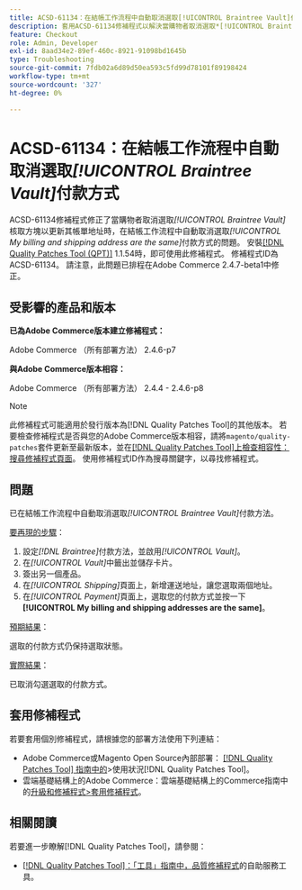 ```yaml
---
title: ACSD-61134：在結帳工作流程中自動取消選取[!UICONTROL Braintree Vault]付款方式
description: 套用ACSD-61134修補程式以解決當購物者取消選取*[!UICONTROL Braintree Vault]*核取方塊以更新其帳單地址時，在結帳工作流程中自動取消選取*[!UICONTROL My billing and shipping address are the same]*付款方法的Adobe Commerce問題。
feature: Checkout
role: Admin, Developer
exl-id: 8aad34e2-89ef-460c-8921-91098bd1645b
type: Troubleshooting
source-git-commit: 7fdb02a6d89d50ea593c5fd99d78101f89198424
workflow-type: tm+mt
source-wordcount: '327'
ht-degree: 0%

---
```


# ACSD-61134：在結帳工作流程中自動取消選取&#x200B;*[!UICONTROL Braintree Vault]*&#x200B;付款方式

ACSD-61134修補程式修正了當購物者取消選取&#x200B;*[!UICONTROL Braintree Vault]*&#x200B;核取方塊以更新其帳單地址時，在結帳工作流程中自動取消選取&#x200B;*[!UICONTROL My billing and shipping address are the same]*&#x200B;付款方式的問題。 安裝[[!DNL Quality Patches Tool (QPT)]](https://experienceleague.adobe.com/zh-hant/docs/commerce-operations/tools/quality-patches-tool/quality-patches-tool-to-self-serve-quality-patches) 1.1.54時，即可使用此修補程式。 修補程式ID為ACSD-61134。 請注意，此問題已排程在Adobe Commerce 2.4.7-beta1中修正。

## 受影響的產品和版本

**已為Adobe Commerce版本建立修補程式：**

Adobe Commerce （所有部署方法） 2.4.6-p7

**與Adobe Commerce版本相容：**

Adobe Commerce （所有部署方法） 2.4.4 - 2.4.6-p8

>[!NOTE]
>
>此修補程式可能適用於發行版本為[!DNL Quality Patches Tool]的其他版本。 若要檢查修補程式是否與您的Adobe Commerce版本相容，請將`magento/quality-patches`套件更新至最新版本，並在[[!DNL Quality Patches Tool]上檢查相容性：搜尋修補程式頁面](https://experienceleague.adobe.com/tools/commerce-quality-patches/index.html?lang=zh-Hant)。 使用修補程式ID作為搜尋關鍵字，以尋找修補程式。

## 問題

已在結帳工作流程中自動取消選取&#x200B;*[!UICONTROL Braintree Vault]*&#x200B;付款方法。

<u>要再現的步驟</u>：

1. 設定&#x200B;*[!DNL Braintree]*&#x200B;付款方法，並啟用&#x200B;*[!UICONTROL Vault]*。
1. 在&#x200B;*[!UICONTROL Vault]*&#x200B;中籤出並儲存卡片。
1. 簽出另一個產品。
1. 在&#x200B;*[!UICONTROL Shipping]*&#x200B;頁面上，新增運送地址，讓您選取兩個地址。
1. 在&#x200B;*[!UICONTROL Payment]*&#x200B;頁面上，選取您的付款方式並按一下&#x200B;**[!UICONTROL My billing and shipping addresses are the same]**。

<u>預期結果</u>：

選取的付款方式仍保持選取狀態。

<u>實際結果</u>：

已取消勾選選取的付款方式。

## 套用修補程式

若要套用個別修補程式，請根據您的部署方法使用下列連結：

* Adobe Commerce或Magento Open Source內部部署： [[!DNL Quality Patches Tool] 指南中的](/help/tools/quality-patches-tool/usage.md)>使用狀況[!DNL Quality Patches Tool]。
* 雲端基礎結構上的Adobe Commerce：雲端基礎結構上的Commerce指南中的[升級和修補程式>套用修補程式](https://experienceleague.adobe.com/docs/commerce-cloud-service/user-guide/develop/upgrade/apply-patches.html?lang=zh-Hant)。

## 相關閱讀

若要進一步瞭解[!DNL Quality Patches Tool]，請參閱：

* [[!DNL Quality Patches Tool]：「工具」指南中，品質修補程式](/help/tools/quality-patches-tool/quality-patches-tool-to-self-serve-quality-patches.md)的自助服務工具。
